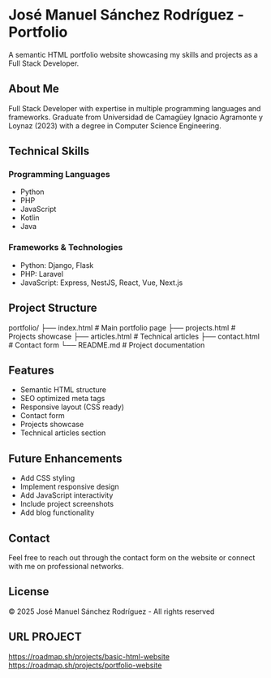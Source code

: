 # José Manuel Sánchez Rodríguez - Portfolio

A semantic HTML portfolio website showcasing my skills and projects as a Full Stack Developer.

## About Me

Full Stack Developer with expertise in multiple programming languages and frameworks. Graduate from Universidad de Camagüey Ignacio Agramonte y Loynaz (2023) with a degree in Computer Science Engineering.

## Technical Skills

### Programming Languages
- Python
- PHP
- JavaScript
- Kotlin
- Java

### Frameworks & Technologies
- Python: Django, Flask
- PHP: Laravel
- JavaScript: Express, NestJS, React, Vue, Next.js

## Project Structure

portfolio/
├── index.html        # Main portfolio page
├── projects.html     # Projects showcase
├── articles.html     # Technical articles
├── contact.html      # Contact form
└── README.md        # Project documentation


## Features

- Semantic HTML structure
- SEO optimized meta tags
- Responsive layout (CSS ready)
- Contact form
- Projects showcase
- Technical articles section

## Future Enhancements

- Add CSS styling
- Implement responsive design
- Add JavaScript interactivity
- Include project screenshots
- Add blog functionality

## Contact

Feel free to reach out through the contact form on the website or connect with me on professional networks.

## License

© 2025 José Manuel Sánchez Rodríguez - All rights reserved

## URL PROJECT

https://roadmap.sh/projects/basic-html-website
https://roadmap.sh/projects/portfolio-website